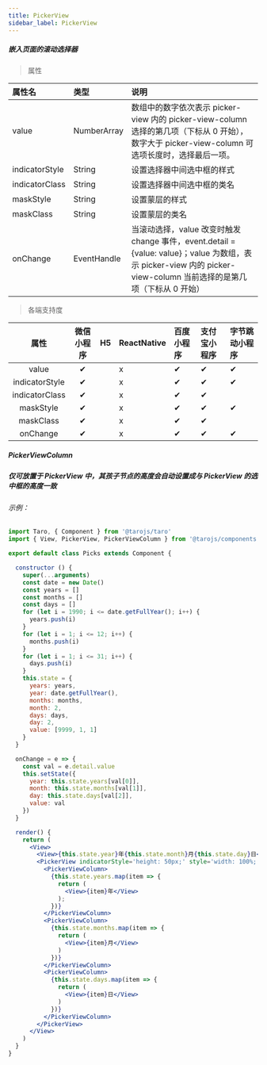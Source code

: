 ```yaml
---
title: PickerView
sidebar_label: PickerView
---
```


##### 嵌入页面的滚动选择器

> 属性

| 属性名 | 类型 | 说明 |
| :- | :- | :- |
| value      | NumberArray |  数组中的数字依次表示 picker-view 内的 picker-view-column 选择的第几项（下标从 0 开始），数字大于 picker-view-column 可选项长度时，选择最后一项。    |
| indicatorStyle  | String    | 设置选择器中间选中框的样式 |
| indicatorClass      | String   | 设置选择器中间选中框的类名   |
| maskStyle | String  | 设置蒙层的样式  |
| maskClass | String| 设置蒙层的类名     |
| onChange   | EventHandle | 当滚动选择，value 改变时触发 change 事件，event.detail = {value: value}；value 为数组，表示 picker-view 内的 picker-view-column 当前选择的是第几项（下标从 0 开始） |

> 各端支持度

| 属性 | 微信小程序 | H5 | ReactNative | 百度小程序 | 支付宝小程序 | 字节跳动小程序 |
| :-: | :-: | :-: | :- | :- | :- | :- |
| value | ✔ |  | x | ✔ | ✔ | ✔ |
| indicatorStyle | ✔ |  | x | ✔ | ✔ | ✔ |
| indicatorClass | ✔ |  | x | ✔ | ✔ |  |
| maskStyle | ✔ |  | x | ✔ | ✔ | ✔ |
| maskClass | ✔ |  | x | ✔ | ✔ |  |
| onChange | ✔ |  | x | ✔ | ✔ | ✔ |



##### PickerViewColumn

##### 仅可放置于 PickerView 中，其孩子节点的高度会自动设置成与 PickerView 的选中框的高度一致


###### 示例：

```jsx
import Taro, { Component } from '@tarojs/taro'
import { View, PickerView, PickerViewColumn } from '@tarojs/components'

export default class Picks extends Component {

  constructor () {
    super(...arguments)
    const date = new Date()
    const years = []
    const months = []
    const days = []
    for (let i = 1990; i <= date.getFullYear(); i++) {
      years.push(i)
    }
    for (let i = 1; i <= 12; i++) {
      months.push(i)
    }
    for (let i = 1; i <= 31; i++) {
      days.push(i)
    }
    this.state = {
      years: years,
      year: date.getFullYear(),
      months: months,
      month: 2,
      days: days,
      day: 2,
      value: [9999, 1, 1]
    }
  }

  onChange = e => {
    const val = e.detail.value
    this.setState({
      year: this.state.years[val[0]],
      month: this.state.months[val[1]],
      day: this.state.days[val[2]],
      value: val
    })
  }

  render() {
    return (
      <View>
        <View>{this.state.year}年{this.state.month}月{this.state.day}日</View>
        <PickerView indicatorStyle='height: 50px;' style='width: 100%; height: 300px;' value={this.state.value} onChange={this.onChange}>
          <PickerViewColumn>
            {this.state.years.map(item => {
              return (
                <View>{item}年</View>
              );
            })}
          </PickerViewColumn>
          <PickerViewColumn>
            {this.state.months.map(item => {
              return (
                <View>{item}月</View>
              )
            })}
          </PickerViewColumn>
          <PickerViewColumn>
            {this.state.days.map(item => {
              return (
                <View>{item}日</View>
              )
            })}
          </PickerViewColumn>
        </PickerView>
      </View>
    )
  }
}

```
